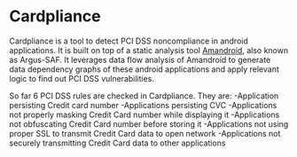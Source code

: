 # Cardpliance

Cardpliance is a tool to detect PCI DSS noncompliance in android applications. It is built on top of a static analysis tool [Amandroid](http://pag.arguslab.org/argus-saf), also known as Argus-SAF. It leverages data flow analysis of Amandroid to generate data dependency graphs of these android applications and apply relevant logic to find out PCI DSS vulnerabilities. 

So far 6 PCI DSS rules are checked in Cardpliance. They are:
-Application persisting Credit card number
-Applications persisting CVC
-Applications not properly masking Credit Card number while displaying it
-Applications not obfuscating Credit Card number before storing it
-Applications not using proper SSL to transmit Credit Card data to open network
-Applications not securely transmitting Credit Card data to other applications

